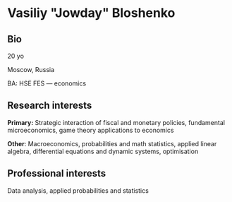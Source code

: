 # Vasiliy "Jowday" Bloshenko
## Bio

20 yo

Moscow, Russia

BA: HSE FES — economics

## Research interests

**Primary:** Strategic interaction of fiscal and monetary policies, fundamental microeconomics, game theory applications to economics

**Other**: Macroeconomics, probabilities and math statistics, applied linear algebra, differential equations and dynamic systems, optimisation

## Professional interests

Data analysis, applied probabilities and statistics

